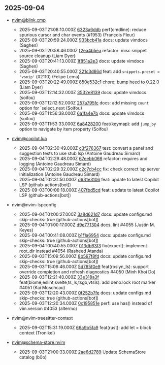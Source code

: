 ## 2025-09-04

* nvim@blink.cmp
  - 2025-09-03T21:08:10.000Z [6323a6ddb](https://github.com/Saghen/blink.cmp/commit/6323a6ddb191323904557dc9b545f309ea2b0e12) perf(cmdline): reduce spurious cursor and char events (#1953) (François Fleur)
  - 2025-09-03T20:59:24.000Z [933bcb41a](https://github.com/Saghen/blink.cmp/commit/933bcb41a63f6caa068df10048188e3487b58288) docs: update vimdocs (Saghen)
  - 2025-09-03T20:58:46.000Z [f2ea4b5ea](https://github.com/Saghen/blink.cmp/commit/f2ea4b5eafa31df0beeb886346a770ceb42c3723) refactor: misc snippet source cleanup (Liam Dyer)
  - 2025-09-03T20:41:13.000Z [1f851a2e3](https://github.com/Saghen/blink.cmp/commit/1f851a2e3061e01012d3823d1094c6a70383da2c) docs: update vimdocs (Saghen)
  - 2025-09-03T20:40:55.000Z [221c3d86d](https://github.com/Saghen/blink.cmp/commit/221c3d86ddd0379bd51f4fe43ee7089fd07b7432) feat: add `snippets.preset = 'vsnip'` (#2110) (Felipe Lema)
  - 2025-09-03T20:22:49.000Z [850e532c1](https://github.com/Saghen/blink.cmp/commit/850e532c129b9ae378a7f164f2442633b12fef23) chore: bump heed to 0.22.0 (Liam Dyer)
  - 2025-09-03T12:14:32.000Z [3532e8139](https://github.com/Saghen/blink.cmp/commit/3532e81398ae877e27f7816cae586a2de7f29ea4) docs: update vimdocs (soifou)
  - 2025-09-03T12:12:52.000Z [257a795fc](https://github.com/Saghen/blink.cmp/commit/257a795fce04359c44d15ce63d76d6293b0ec95d) docs: add missing `count` option for `select_next (Soifou)
  - 2025-09-03T11:56:38.000Z [6a1fa4e7b](https://github.com/Saghen/blink.cmp/commit/6a1fa4e7b9997eab05a53bf6f55dccdfed711e8c) docs: update vimdocs (soifou)
  - 2025-09-03T11:53:33.000Z [6a8428200](https://github.com/Saghen/blink.cmp/commit/6a84282009cdb348899b014d7332e63babd504e4) feat(keymap): add `jump_by` option to navigate by item property (Soifou)

* nvim@copilot.lua
  - 2025-09-04T02:30:49.000Z [c3f278367](https://github.com/zbirenbaum/copilot.lua/commit/c3f2783672b6faea716d971842f25d1dd5603ab6) test: convert a panel and suggestion tests to use stub lsp (Antoine Gaudreau Simard)
  - 2025-09-04T02:29:48.000Z [67eebb066](https://github.com/zbirenbaum/copilot.lua/commit/67eebb0664d84036bf847c0423eea07c5ada402e) refactor: requires and logging (Antoine Gaudreau Simard)
  - 2025-09-04T02:29:32.000Z [c2c7cb4cc](https://github.com/zbirenbaum/copilot.lua/commit/c2c7cb4ccc7d3aafa418e23f29eb1ed62b989bb3) fix: check correct lsp server initialization (Antoine Gaudreau Simard)
  - 2025-09-04T02:31:50.000Z [d631e3106](https://github.com/zbirenbaum/copilot.lua/commit/d631e3106c8a8b9c1a272f8bb5b2f8008fb20171) feat: update to latest Copilot LSP (github-actions[bot])
  - 2025-09-03T00:06:18.000Z [407fbd5cd](https://github.com/zbirenbaum/copilot.lua/commit/407fbd5cd3397e1e46b7dedbd928eefcaf621e76) feat: update to latest Copilot LSP (github-actions[bot])

* nvim@nvim-lspconfig
  - 2025-09-04T01:00:27.000Z [3a8d621d7](https://github.com/neovim/nvim-lspconfig/commit/3a8d621d74bd9760b9f8dbc4fdfb937bb13d2f49) docs: update configs.md skip-checks: true (github-actions[bot])
  - 2025-09-04T01:00:17.000Z [d9e771304](https://github.com/neovim/nvim-lspconfig/commit/d9e7713044edff63400c7b79e91e967a2a2f9817) docs, lint #4055 (Justin M. Keyes)
  - 2025-09-04T00:41:08.000Z [b1f1a6954](https://github.com/neovim/nvim-lspconfig/commit/b1f1a69547ec809349563033bb61b1fde214a369) docs: update configs.md skip-checks: true (github-actions[bot])
  - 2025-09-04T00:40:55.000Z [013db63f3](https://github.com/neovim/nvim-lspconfig/commit/013db63f3e28d780964745c402e34952c8048fd5) fix(expert): implement root_dir instead #4054 (Rasheed Atanda)
  - 2025-09-03T15:09:56.000Z [8b597f8fd](https://github.com/neovim/nvim-lspconfig/commit/8b597f8fd1cf33e925f783a812ddcb81c5611a34) docs: update configs.md skip-checks: true (github-actions[bot])
  - 2025-09-03T15:09:46.000Z [5d785f0e9](https://github.com/neovim/nvim-lspconfig/commit/5d785f0e9fd95124fa6332ebc30d66607ea3ca76) feat(roslyn_ls): support override completion and refresh diagnostics #4050 (Minh Khoi Do)
  - 2025-09-03T12:21:40.000Z [33e318a3f](https://github.com/neovim/nvim-lspconfig/commit/33e318a3f0e729fb7ee82619a21172712b0ea288) feat(biome,eslint,svelte,ts_ls,tsgo,vtsls): add deno.lock root marker #4051 (Kai Moschcau)
  - 2025-09-03T12:20:43.000Z [0f252b7fe](https://github.com/neovim/nvim-lspconfig/commit/0f252b7fe2b386da6890c11a09e8380438aaee3d) docs: update configs.md skip-checks: true (github-actions[bot])
  - 2025-09-03T12:20:34.000Z [0c195851e](https://github.com/neovim/nvim-lspconfig/commit/0c195851ee69027d81079ddbf738a167a1ea1b1c) perf: use has() instead of vim.version #4053 (altermo)

* nvim@nvim-treesitter-context
  - 2025-09-02T15:31:19.000Z [66a9b5fa9](https://github.com/nvim-treesitter/nvim-treesitter-context/commit/66a9b5fa9e806918b5fe3dba00c6cce7e230abd2) feat(rust): add let = block context (Tronikel)

* nvim@schema-store.nvim
  - 2025-09-03T21:00:33.000Z [2ae6d2789](https://github.com/b0o/SchemaStore.nvim/commit/2ae6d27897c60265d4ad3f33e286528d519098fd) Update SchemaStore catalog (b0o)